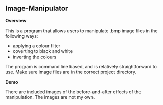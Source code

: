 ## Image-Manipulator

**Overview**

This is a program that allows users to manipulate .bmp image files in the following ways:
- applying a colour filter
- coverting to black and white
- inverting the colours

The program is command line based, and is relatively straightforward to use. Make sure image files are in the correct project directory.

**Demo**

There are included images of the before-and-after effects of the manipulation. The images are not my own.
